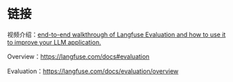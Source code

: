 # 链接

视频介绍：[end-to-end walkthrough of Langfuse Evaluation and how to use it to improve your LLM application.](https://langfuse.com/watch-demo?tab=evaluation) 

Overview：https://langfuse.com/docs#evaluation

Evaluation：https://langfuse.com/docs/evaluation/overview